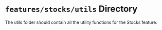 # `features/stocks/utils` Directory

The utils folder should contain all the utility functions for the Stocks feature.
